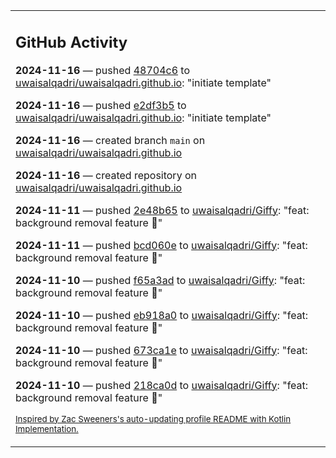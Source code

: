 <table><tr><td valign="top" width="100%">    

## GitHub Activity

**2024-11-16** — pushed [48704c6](https://github.com/uwaisalqadri/uwaisalqadri.github.io/commits/48704c6308416562190ca140a22b6571996dae27) to [uwaisalqadri/uwaisalqadri.github.io](https://github.com/uwaisalqadri/uwaisalqadri.github.io): "initiate template"

**2024-11-16** — pushed [e2df3b5](https://github.com/uwaisalqadri/uwaisalqadri.github.io/commits/e2df3b55c05fc3d3dbc7bb20955d80687a357801) to [uwaisalqadri/uwaisalqadri.github.io](https://github.com/uwaisalqadri/uwaisalqadri.github.io): "initiate template"

**2024-11-16** — created branch `main` on [uwaisalqadri/uwaisalqadri.github.io](https://github.com/uwaisalqadri/uwaisalqadri.github.io)

**2024-11-16** — created repository on [uwaisalqadri/uwaisalqadri.github.io](https://github.com/uwaisalqadri/uwaisalqadri.github.io)

**2024-11-11** — pushed [2e48b65](https://github.com/uwaisalqadri/Giffy/commits/2e48b654a26bc533b2d6cad63f270216c9026b68) to [uwaisalqadri/Giffy](https://github.com/uwaisalqadri/Giffy): "feat: background removal feature 🚀"

**2024-11-11** — pushed [bcd060e](https://github.com/uwaisalqadri/Giffy/commits/bcd060eef9faec994644012bcb9865ec77c3cf9d) to [uwaisalqadri/Giffy](https://github.com/uwaisalqadri/Giffy): "feat: background removal feature 🚀"

**2024-11-10** — pushed [f65a3ad](https://github.com/uwaisalqadri/Giffy/commits/f65a3ad322f26ffb0c17f58f3f79c6287cddde21) to [uwaisalqadri/Giffy](https://github.com/uwaisalqadri/Giffy): "feat: background removal feature 🚀"

**2024-11-10** — pushed [eb918a0](https://github.com/uwaisalqadri/Giffy/commits/eb918a02d52fe964fbf3734981e6f5e62d454d13) to [uwaisalqadri/Giffy](https://github.com/uwaisalqadri/Giffy): "feat: background removal feature 🚀"

**2024-11-10** — pushed [673ca1e](https://github.com/uwaisalqadri/Giffy/commits/673ca1e8b2046bd93fd106977e81b45cbdbd1f3a) to [uwaisalqadri/Giffy](https://github.com/uwaisalqadri/Giffy): "feat: background removal feature 🚀"

**2024-11-10** — pushed [218ca0d](https://github.com/uwaisalqadri/Giffy/commits/218ca0da49047443311e6008e91675b56060d2cf) to [uwaisalqadri/Giffy](https://github.com/uwaisalqadri/Giffy): "feat: background removal feature 🚀"
                
<sub><a href="https://github.com/ZacSweers/ZacSweers/">Inspired by Zac Sweeners's auto-updating profile README with Kotlin Implementation.</a></sub>
        